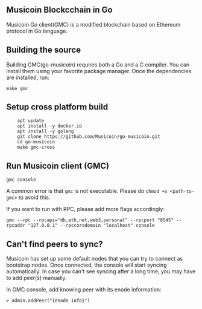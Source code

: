 ## Musicoin Blockcchain in Go

Musicoin Go client(GMC) is a modified blockchain based on Ethereum protocol in Go language.

## Building the source

Building GMC(go-musicoin) requires both a Go and a C compiler.
You can install them using your favorite package manager.
Once the dependencies are installed, run:

`make gmc`

## Setup cross platform build
```
    apt update
    apt install -y docker.io
    apt install -y golang
    git clone https://github.com/Musicoin/go-musicoin.git
    cd go-musicoin
    make gmc-cross
```

## Run Musicoin client (GMC)

`gmc console`

A common error is that `gmc` is not executable. Please do `chmod +x <path-to-gmc>` to avoid this.

If you want to run with RPC, please add more flags accordingly:

`gmc --rpc --rpcapi="db,eth,net,web3,personal" --rpcport "8545" --rpcaddr "127.0.0.1" --rpccorsdomain "localhost" console`

## Can't find peers to sync?
Musicoin has set up some default nodes that you can try to connect as bootstrap nodes. Once connected, the console will start syncing automatically. In case you can't see syncing after a long time, you may have to add peer(s) manually.

In GMC console, add knowing peer with its enode information:

`> admin.addPeer("{enode info}")`
